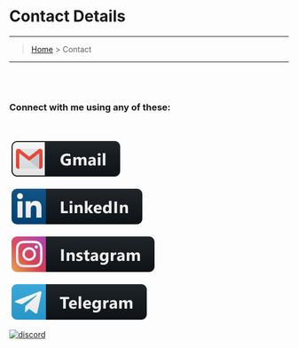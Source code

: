 # Contact Details
---
> [Home](index.md) > Contact

---

<br>
<br>

<h3>Connect with me using any of these:</h3>
<br>
<p>
<a href="mailto:jassu0821p@gmail.com, ee20b034@iittp.ac.in" target="blank"><img src="https://github.com/MikeCodesDotNET/ColoredBadges/blob/master/svg/social/gmail.svg" alt="email" style="vertical-align:top; margin:4px" ></a>
</p>
<p>
<a href="https://www.linkedin.com/in/jaswanth-reddy-p-bb9ba0200" target="_blank"><img src="https://github.com/MikeCodesDotNET/ColoredBadges/blob/master/svg/social/linkedin.svg" alt="linkdin" style="vertical-align:top; margin:4px"></a>
</p>
<p>
 <a href="https://www.instagram.com/jaswanth_reddy___pj/" target="_blank"><img src="https://github.com/MikeCodesDotNET/ColoredBadges/blob/master/svg/social/instagram.svg" alt="instagram" style="vertical-align:top; margin:4px"></a>
</p>
<p>
<a href="https://t.me/PJ_034" target="_blank"><img src="https://github.com/MikeCodesDotNET/ColoredBadges/blob/master/svg/social/telegram.svg" alt="telegram" style="vertical-align:top; margin:4px"></a>
</p>
<p>
  
[![discord](https://img.shields.io/badge/Discord-blue?style=for-the-badge)](https://discord.com/)

</p>

